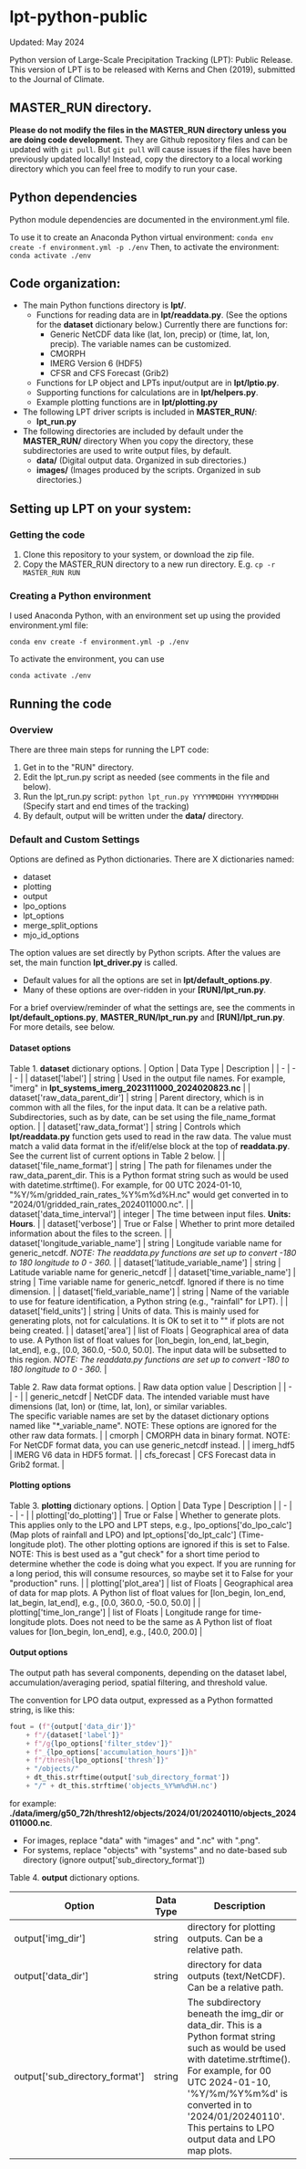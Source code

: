 # lpt-python-public
Updated: May 2024

Python version of Large-Scale Precipitation Tracking (LPT): Public Release.
This version of LPT is to be released with Kerns and Chen (2019), submitted to the Journal of Climate.


## MASTER_RUN directory.
__Please do not modify the files in the MASTER_RUN directory unless you are doing code development.__
They are Github repository files and can be updated with `git pull`. But `git pull` will cause
issues if the files have been previously updated locally!
Instead, copy the directory to a local working directory
 which you can feel free to modify to run your case.


## Python dependencies

Python module dependencies are documented in the environment.yml file.

To use it to create an Anaconda Python virtual environment:
```conda env create -f environment.yml -p ./env```
Then, to activate the environment:
```conda activate ./env```


## Code organization:
- The main Python functions directory is **lpt/**.
  * Functions for reading data are in **lpt/readdata.py**. (See the options for the **dataset** dictionary below.) Currently there are functions for:
    + Generic NetCDF data like (lat, lon, precip) or (time, lat, lon, precip). The variable names can be customized.
    + CMORPH
    + IMERG Version 6 (HDF5)
    + CFSR and CFS Forecast (Grib2)
  * Functions for LP object and LPTs input/output are in **lpt/lptio.py**.
  * Supporting functions for calculations are in **lpt/helpers.py**.
  * Example plotting functions are in **lpt/plotting.py**
- The following LPT driver scripts is included in **MASTER_RUN/**:
  * **lpt_run.py**
- The following directories are included by default under the **MASTER_RUN/** directory
    When you copy the directory, these subdirectories are used 
    to write output files, by default.
  * **data/**                (Digital output data. Organized in sub directories.)
  * **images/**              (Images produced by the scripts. Organized in sub directories.)


## Setting up LPT on your system:

### Getting the code

1) Clone this repository to your system, or download the zip file.
2) Copy the MASTER_RUN directory to a new run directory. E.g. `cp -r MASTER_RUN RUN`

### Creating a Python environment

I used Anaconda Python, with an environment set up using the provided environment.yml file:

```
conda env create -f environment.yml -p ./env
```

To activate the environment, you can use
```
conda activate ./env
```


## Running the code

### Overview

There are three main steps for running the LPT code:
1) Get in to the "RUN" directory.
2) Edit the lpt_run.py script as needed (see comments in the file and below).
3) Run the lpt_run.py script: `python lpt_run.py YYYYMMDDHH YYYYMMDDHH`
   (Specify start and end times of the tracking)
4) By default, output will be written under the **data/** directory.

### Default and Custom Settings

Options are defined as Python dictionaries. There are X dictionaries named:
- dataset
- plotting
- output
- lpo_options
- lpt_options
- merge_split_options
- mjo_id_options

The option values are set directly by Python scripts. After the values are set, the main function **lpt_driver.py** is called.
- Default values for all the options are set in **lpt/default_options.py**.
- Many of these options are over-ridden in your **[RUN]/lpt_run.py**.

For a brief overview/reminder of what the settings are,
see the comments in **lpt/default_options.py**, **MASTER_RUN/lpt_run.py** and **[RUN]/lpt_run.py**.
For more details, see below.

#### Dataset options

Table 1. **dataset** dictionary options.
| Option | Data Type | Description |
| - | - | - |
| dataset['label'] | string | Used in the output file names. For example, "imerg" in **lpt_systems_imerg_2023111000_2024020823.nc** |
| dataset['raw_data_parent_dir'] | string | Parent directory, which is in common with all the files, for the input data. It can be a relative path. Subdirectories, such as by date, can be set using the file_name_format option. |
| dataset['raw_data_format'] | string | Controls which **lpt/readdata.py** function gets used to read in the raw data. The value must match a valid data format in the if/elif/else block at the top of **readdata.py**. See the current list of current options in Table 2 below. |
| dataset['file_name_format'] | string | The path for filenames under the raw_data_parent_dir. This is a Python format string such as would be used with datetime.strftime(). For example, for 00 UTC 2024-01-10, "%Y/%m/gridded_rain_rates_%Y%m%d%H.nc" would get converted in to "2024/01/gridded_rain_rates_2024011000.nc". |
| dataset['data_time_interval'] | integer | The time between input files. **Units: Hours**. |
| dataset['verbose'] | True or False | Whether to print more detailed information about the files to the screen. |
| dataset['longitude_variable_name'] | string | Longitude variable name for generic_netcdf. *NOTE: The readdata.py functions are set up to convert -180 to 180 longitude to 0 - 360.* |
| dataset['latitude_variable_name'] | string | Latitude variable name for generic_netcdf |
| dataset['time_variable_name'] | string | Time variable name for generic_netcdf. Ignored if there is no time dimension. |
| dataset['field_variable_name'] | string | Name of the variable to use for feature identification, a Python string (e.g., "rainfall" for LPT). |
| dataset['field_units'] | string | Units of data. This is mainly used for generating plots, not for calculations. It is OK to set it to "" if plots are not being created. |
| dataset['area'] | list of Floats | Geographical area of data to use. A Python list of float values for [lon_begin, lon_end, lat_begin, lat_end], e.g., [0.0, 360.0, -50.0, 50.0]. The input data will be subsetted to this region. *NOTE: The readdata.py functions are set up to convert -180 to 180 longitude to 0 - 360.* |

Table 2. Raw data format options.
| Raw data option value | Description |
| - | - |
| generic_netcdf | NetCDF data. The intended variable must have dimensions (lat, lon) or (time, lat, lon), or similar variables. <br>The specific variable names are set by the dataset dictionary options named like "*_variable_name". NOTE: These options are ignored for the other raw data formats. |
| cmorph | CMORPH data in binary format. NOTE: For NetCDF format data, you can use generic_netcdf instead. |
| imerg_hdf5 | IMERG V6 data in HDF5 format. |
| cfs_forecast | CFS Forecast data in Grib2 format. |

#### Plotting options

Table 3. **plotting** dictionary options.
| Option | Data Type | Description |
| - | - | - |
| plotting['do_plotting'] | True or False | Whether to generate plots. This applies only to the LPO and LPT steps, e.g., lpo_options['do_lpo_calc'] (Map plots of rainfall and LPO) and lpt_options['do_lpt_calc'] (Time-longitude plot). The other plotting options are ignored if this is set to False. <br>NOTE: This is best used as a "gut check" for a short time period to determine whether the code is doing what you expect. If you are running for a long period, this will consume resources, so maybe set it to False for your "production" runs. |
| plotting['plot_area'] | list of Floats | Geographical area of data for map plots. A Python list of float values for [lon_begin, lon_end, lat_begin, lat_end], e.g., [0.0, 360.0, -50.0, 50.0] |
| plotting['time_lon_range'] | list of Floats | Longitude range for time-longitude plots. Does not need to be the same as A Python list of float values for [lon_begin, lon_end], e.g., [40.0, 200.0] |

#### Output options

The output path has several components, depending on the dataset label, accumulation/averaging period, spatial filtering, and threshold value.

The convention for LPO data output, expressed as a Python formatted string, is like this:
```python
fout = (f"{output['data_dir']}"
    + f"/{dataset['label']}"
    + f"/g{lpo_options['filter_stdev']}"
    + f"_{lpo_options['accumulation_hours']}h"
    + f"/thresh{lpo_options['thresh']}"
    + "/objects/"
    + dt_this.strftime(output['sub_directory_format'])
    + "/" + dt_this.strftime('objects_%Y%m%d%H.nc')
```

for example: **./data/imerg/g50_72h/thresh12/objects/2024/01/20240110/objects_2024011000.nc**.
- For images, replace "data" with "images" and ".nc" with ".png".
- For systems, replace "objects" with "systems" and no date-based sub directory (ignore output['sub_directory_format'])


Table 4. **output** dictionary options.

| Option | Data Type | Description |
| - | - | - |
| output['img_dir'] | string | directory for plotting outputs. Can be a relative path. |
| output['data_dir'] | string | directory for data outputs (text/NetCDF). Can be a relative path. |
| output['sub_directory_format'] | string | The subdirectory beneath the img_dir or data_dir. This is a Python format string such as would be used with datetime.strftime(). For example, for 00 UTC 2024-01-10, '%Y/%m/%Y%m%d' is converted in to '2024/01/20240110'. This pertains to LPO output data and LPO map plots. |





